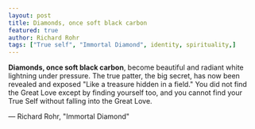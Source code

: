 ```yaml
---
layout: post
title: Diamonds, once soft black carbon
featured: true
author: Richard Rohr
tags: ["True self", "Immortal Diamond", identity, spirituality,]
---
```


**Diamonds, once soft black carbon**, become beautiful and radiant white lightning under pressure. The true patter, the big secret, has now been revealed and exposed "Like a treasure hidden in a field." You did not find the Great Love except by finding yourself too, and you cannot find your True Self without falling into the Great Love.

― Richard Rohr, "Immortal Diamond" 